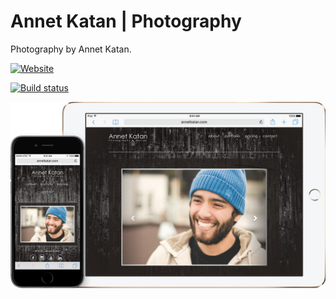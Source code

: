 # Annet Katan | Photography

Photography by Annet Katan.

[![Website](https://img.shields.io/website-up-down-green-red/http/shields.io.svg?maxAge=2592000)](http://annetkatan.com/)

[![Build status](https://ci.appveyor.com/api/projects/status/whq84wfs86j8bewa/branch/master?svg=true)](https://ci.appveyor.com/project/OlegBurov/annetkatan-photography)

![](Example.jpg)
